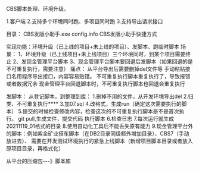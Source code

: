CBS脚本处理、环境升级。

1.客户端
2.支持多个环境同时跑、多项目同时跑
3.支持导出请求接口

目录：
CBS发版小助手.exe
config.info
CBS发版小助手快捷方式



实现功能：环境升级（已上线的项目+未上线的项目）、发脚本、跑临时脚本
场景：
1、环境升级（已上线项目+未上线项目）三个环境同时，到某个项目需要终止
2、发现金管理平台脚本
3、现金管理平台脚本要回退后发脚本（如果回退的是不可重复执行，需要注意）
痛点：
从平台导出后需要删掉del文件等
手动粘贴接口名用程序导出接口，内容容易贴错。
不可重复执行脚本重复执行了，导致报错或者数据冗余
现金管理平台回退脚本时，不可重复执行脚本也回退会重复执行

发脚本：
从登记脚本，到整理到库：
1.删掉不用的文件，从开发环境导出del
2.归类、不可重复执行****
3.加07.sql
4.改格式，生成run（确定这次需要执行的脚本）
5.提交的时候检查修改内容，检查这次的不可重复执行脚本是不是首次执行。
git pull,生成文件，提交代码
执行脚本
6.检查日志 
7.每次运行就生成20211119_01格式的目录
8.使用自动化工具后不能丢失原有能力
9.现金管理平台外的脚本：例如紫金矿业搭车脚本（在DB2目录同级额外增加目录）、CBS7（手动放进去）、
  需要在开发测试环境执行的紧急上线脚本（新增项目脚本目录或者放入原项目目录，再格式化）

从平台的压缩包---》脚本库